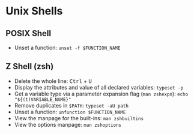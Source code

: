 Unix Shells
===========

POSIX Shell
-----------

- Unset a function: `unset -f $FUNCTION_NAME`

Z Shell (zsh)
-------------

- Delete the whole line: <kbd>Ctrl</kbd> + <kbd>U</kbd>
- Display the attributes and value of all declared variables: `typeset -p`
- Get a variable type via a parameter expansion flag (`man zshexpn`): `echo "${(t)VARIABLE_NAME}"`
- Remove duplicates in `$PATH`: `typeset -aU path`
- Unset a function: `unfunction $FUNCTION_NAME`
- View the manpage for the built-ins: `man zshbuiltins`
- View the options manpage: `man zshoptions`
